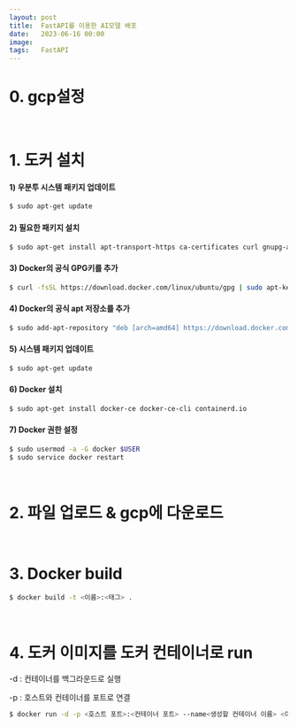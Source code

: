 ```yaml
---
layout: post
title:  FastAPI를 이용한 AI모델 배포
date:   2023-06-16 00:00
image:  
tags:   FastAPI
---
```



# 0. gcp설정 
<br/>

# 1. 도커 설치
#### 1) 우분투 시스템 패키지 업데이트
```bash
$ sudo apt-get update
```
#### 2) 필요한 패키지 설치
```bash
$ sudo apt-get install apt-transport-https ca-certificates curl gnupg-agent software-properties-common
```
#### 3) Docker의 공식 GPG키를 추가
```bash
$ curl -fsSL https://download.docker.com/linux/ubuntu/gpg | sudo apt-key add -
```
#### 4) Docker의 공식 apt 저장소를 추가
```bash
$ sudo add-apt-repository "deb [arch=amd64] https://download.docker.com/linux/ubuntu $(lsb_release -cs) stable"
```
#### 5) 시스템 패키지 업데이트
```bash
$ sudo apt-get update
```
#### 6) Docker 설치
```bash
$ sudo apt-get install docker-ce docker-ce-cli containerd.io
```
#### 7) Docker 권한 설정
```bash
$ sudo usermod -a -G docker $USER
$ sudo service docker restart
```
<br/>

# 2. 파일 업로드 & gcp에 다운로드
<br/>

# 3. Docker build
```bash
$ docker build -t <이름>:<태그> .
```
<br/>

# 4. 도커 이미지를 도커 컨테이너로 run 
-d : 컨테이너를 백그라운드로 실행

-p : 호스트와 컨테이너를 포트로 연결
```bash
$ docker run -d -p <호스트 포트>:<컨테이너 포트> --name<생성할 컨테이너 이름> <이미지 이름>
```

